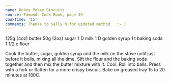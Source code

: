 ```yaml
---
name: Hokey Pokey Biscuits
source: Edmonds Cook Book, page 39
cookTime: '15'
comments: Thanks to Sally N for updated method.  :- )
---
```


125g (4oz) butter
50g (2oz) sugar
1 D milk
1 D golden syrup
1 t baking soda
1 1/2 c flour

Cook the butter, sugar, golden syrup and the milk on the stove until just before it boils, mixing all the time. Sift the flour and the baking soda together and then mix the butter mixture with it.  Cool.  Roll into balls.  Press with a fork or flatten for a more crispy biscuit.  Bake on greased tray 15 to 20 minutes at 180C.

